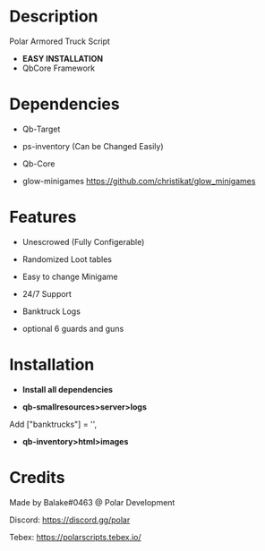 # Description
Polar Armored Truck Script
* **EASY INSTALLATION**
* QbCore Framework



# Dependencies

-  Qb-Target

-  ps-inventory (Can be Changed Easily)

-  Qb-Core

-  glow-minigames 
https://github.com/christikat/glow_minigames



# Features

+ Unescrowed (Fully Configerable)

+ Randomized Loot tables

+ Easy to change Minigame

+ 24/7 Support

+ Banktruck Logs

+ optional 6 guards and guns


# Installation

* **Install all dependencies**

* **qb-smallresources>server>logs**

Add ["banktrucks"] = '',

* **qb-inventory>html>images**




# Credits
Made by Balake#0463 @ Polar Development

Discord: https://discord.gg/polar

Tebex: https://polarscripts.tebex.io/